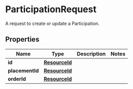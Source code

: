 

# ParticipationRequest

A request to create or update a Participation.

## Properties

| Name | Type | Description | Notes |
|------------ | ------------- | ------------- | -------------|
|**id** | [**ResourceId**](ResourceId.md) |  |  |
|**placementId** | [**ResourceId**](ResourceId.md) |  |  |
|**orderId** | [**ResourceId**](ResourceId.md) |  |  |




